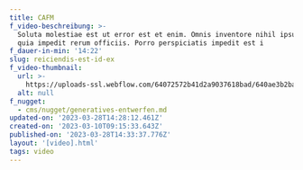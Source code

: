 ```yaml
---
title: CAFM
f_video-beschreibung: >-
  Soluta molestiae est ut error est et enim. Omnis inventore nihil ipsum sint
  quia impedit rerum officiis. Porro perspiciatis impedit est i
f_dauer-in-min: '14:22'
slug: reiciendis-est-id-ex
f_video-thumbnail:
  url: >-
    https://uploads-ssl.webflow.com/64072572b41d2a9037618bad/640ae3b2ba70442dfc4c6c63_image2.jpeg
  alt: null
f_nugget:
  - cms/nugget/generatives-entwerfen.md
updated-on: '2023-03-28T14:28:12.461Z'
created-on: '2023-03-10T09:15:33.643Z'
published-on: '2023-03-28T14:33:37.776Z'
layout: '[video].html'
tags: video
---
```



